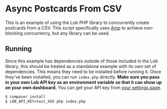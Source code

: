 # Async Postcards From CSV

This is an example of using the Lob PHP library to concurrently create
postcards from a CSV. This script specifically uses
[Amp](https://github.com/amphp/amp) to achieve non-blocking concurrency, but
any library can be used.

## Running

Since this example has dependencies outside of those included in the Lob
library, this should be treated as a standalone example with its own set of
dependencies. This means they need to be installed before running it. Once
they've been installed, you can run `index.php` directly. **Make sure you pass
in your own Lob API key as an environment variable so that it can show up on
your own dashboard.** You can get your API key from [your settings
page](https://dashboard.lob.com/#/settings/keys).

```sh
$ composer install
$ LOB_API_KEY=test_XXX php index.php
```
